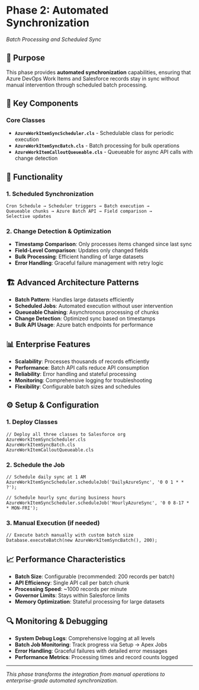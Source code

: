 # Phase 2: Automated Synchronization
*Batch Processing and Scheduled Sync*

## 🎯 Purpose
This phase provides **automated synchronization** capabilities, ensuring that Azure DevOps Work Items and Salesforce records stay in sync without manual intervention through scheduled batch processing.

## 🔧 Key Components

### Core Classes
- **`AzureWorkItemSyncScheduler.cls`** - Schedulable class for periodic execution
- **`AzureWorkItemSyncBatch.cls`** - Batch processing for bulk operations
- **`AzureWorkItemCalloutQueueable.cls`** - Queueable for async API calls with change detection

## 🚀 Functionality

### 1. Scheduled Synchronization
```
Cron Schedule → Scheduler triggers → Batch execution → 
Queueable chunks → Azure Batch API → Field comparison → 
Selective updates
```

### 2. Change Detection & Optimization
- **Timestamp Comparison**: Only processes items changed since last sync
- **Field-Level Comparison**: Updates only changed fields
- **Bulk Processing**: Efficient handling of large datasets
- **Error Handling**: Graceful failure management with retry logic

## 🏗️ Advanced Architecture Patterns
- **Batch Pattern**: Handles large datasets efficiently
- **Scheduled Jobs**: Automated execution without user intervention  
- **Queueable Chaining**: Asynchronous processing of chunks
- **Change Detection**: Optimized sync based on timestamps
- **Bulk API Usage**: Azure batch endpoints for performance

## 📊 Enterprise Features
- **Scalability**: Processes thousands of records efficiently
- **Performance**: Batch API calls reduce API consumption
- **Reliability**: Error handling and stateful processing
- **Monitoring**: Comprehensive logging for troubleshooting
- **Flexibility**: Configurable batch sizes and schedules

## ⚙️ Setup & Configuration

### 1. Deploy Classes
```apex
// Deploy all three classes to Salesforce org
AzureWorkItemSyncScheduler.cls
AzureWorkItemSyncBatch.cls  
AzureWorkItemCalloutQueueable.cls
```

### 2. Schedule the Job
```apex
// Schedule daily sync at 1 AM
AzureWorkItemSyncScheduler.scheduleJob('DailyAzureSync', '0 0 1 * * ?');

// Schedule hourly sync during business hours  
AzureWorkItemSyncScheduler.scheduleJob('HourlyAzureSync', '0 0 8-17 * * MON-FRI');
```

### 3. Manual Execution (if needed)
```apex
// Execute batch manually with custom batch size
Database.executeBatch(new AzureWorkItemSyncBatch(), 200);
```

## 📈 Performance Characteristics
- **Batch Size**: Configurable (recommended: 200 records per batch)
- **API Efficiency**: Single API call per batch chunk
- **Processing Speed**: ~1000 records per minute
- **Governor Limits**: Stays within Salesforce limits
- **Memory Optimization**: Stateful processing for large datasets

## 🔍 Monitoring & Debugging
- **System Debug Logs**: Comprehensive logging at all levels
- **Batch Job Monitoring**: Track progress via Setup → Apex Jobs
- **Error Handling**: Graceful failures with detailed error messages
- **Performance Metrics**: Processing times and record counts logged

---
*This phase transforms the integration from manual operations to enterprise-grade automated synchronization.*
